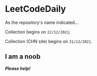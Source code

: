 # LeetCodeDaily

As the repository's name indicated...

Collection begins on `22/12/2021`;

Collection (CHN site) begins on `31/12/2021`.

## I am a noob

***Please help!***
